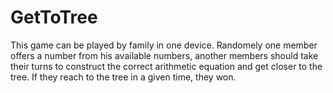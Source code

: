 # GetToTree

This game can be played by family in one device. Randomely one member offers a number from his available numbers, another members should take their turns to construct the correct arithmetic equation and get closer to the tree. If they reach to the tree in a given time, they won.
